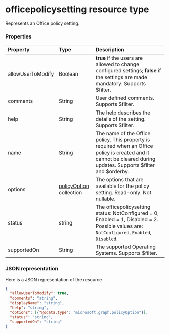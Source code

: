 # officepolicysetting resource type

Represents an Office policy setting.


### Properties
| Property	   | Type	|Description|
|:---------------|:--------|:----------|
|allowUserToModify|Boolean| **true** if the users are allowed to change configured settings; **false** if the settings are made mandatory. Supports $filter.    |
|comments|String|User defined comments. Supports $filter.|
|help|String|The help describes the details of the setting. Supports $filter.|
|name|String|The name of the Office policy. This property is required when an Office policy is created and it cannot be cleared during updates. Supports $filter and $orderby.|
|options|[policyOption](policyoption.md) collection|The options that are available for the policy setting. Read-only. Not nullable.            |
|status|string|The officepolicysetting status: NotConfigured = 0, Enabled = 1, Disabled = 2. Possible values are: `NotConfigured`, `Enabled`, `Disabled`.|
|supportedOn|String|The supported Operating Systems. Supports $filter.|

### JSON representation

Here is a JSON representation of the resource

<!-- {
  "blockType": "resource",
  "optionalProperties": [
    "allowUserToModify",
    "comments",
    "displayName",
    "help",
    "status",
    "supportedOn"
  ],
  "keyProperty": "id",
  "@odata.type": "microsoft.graph.officepolicy"
}-->

```json
{
  "allowUserToModify": true,
  "comments": "string",
  "displayName": "string",
  "help": "string",
  "options": [{"@odata.type": "microsoft.graph.policyOption"}],
  "status": "string",
  "supportedOn": "string"
}

```

<!-- uuid: 8fcb5dbc-d5aa-4681-8e31-b001d5168d79
2015-10-25 14:57:30 UTC -->
<!-- {
  "type": "#page.annotation",
  "description": "officePolicy resource",
  "keywords": "",
  "section": "documentation",
  "tocPath": ""
}-->
